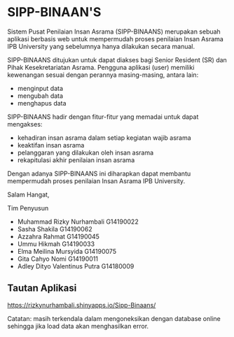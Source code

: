 # SIPP-BINAAN'S
Sistem Pusat Penilaian Insan Asrama (SIPP-BINAANS) merupakan sebuah aplikasi berbasis web untuk mempermudah proses penilaian Insan Asrama IPB University yang sebelumnya hanya dilakukan secara manual. 

SIPP-BINAANS ditujukan untuk dapat diakses bagi Senior Resident (SR) dan Pihak Kesekretariatan Asrama. Pengguna aplikasi (user) memiliki kewenangan sesuai dengan perannya masing-masing, antara lain:
- menginput data
- mengubah data
- menghapus data

SIPP-BINAANS hadir dengan fitur-fitur yang memadai untuk dapat mengakses:
- kehadiran insan asrama dalam setiap kegiatan wajib asrama
- keaktifan insan asrama
- pelanggaran yang dilakukan oleh insan asrama
- rekapitulasi akhir penilaian insan asrama

Dengan adanya SIPP-BINAANS ini diharapkan dapat membantu mempermudah proses penilaian Insan Asrama IPB University.

Salam Hangat,

Tim Penyusun

- Muhammad Rizky Nurhambali G14190022
- Sasha Shakila G14190062
- Azzahra Rahmat G14190045
- Ummu Hikmah G14190033
- Elma Meilina Mursyida G14190075
- Gita Cahyo Nomi G14190011
- Adley Dityo Valentinus Putra G14180009

## Tautan Aplikasi
https://rizkynurhambali.shinyapps.io/Sipp-Binaans/

Catatan: masih terkendala dalam mengoneksikan dengan database online sehingga jika load data akan menghasilkan error.
